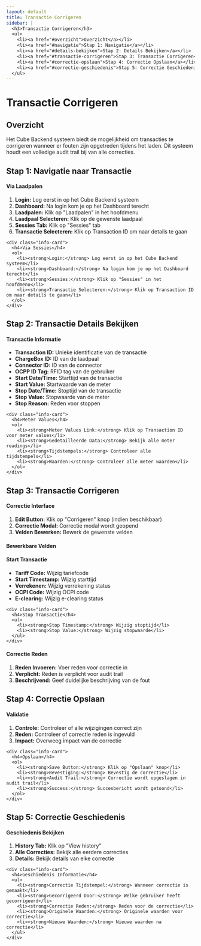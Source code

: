 ```yaml
---
layout: default
title: Transactie Corrigeren
sidebar: |
  <h3>Transactie Corrigeren</h3>
  <ul>
    <li><a href="#overzicht">Overzicht</a></li>
    <li><a href="#navigatie">Stap 1: Navigatie</a></li>
    <li><a href="#details-bekijken">Stap 2: Details Bekijken</a></li>
    <li><a href="#transactie-corrigeren">Stap 3: Transactie Corrigeren</a></li>
    <li><a href="#correctie-opslaan">Stap 4: Correctie Opslaan</a></li>
    <li><a href="#correctie-geschiedenis">Stap 5: Correctie Geschiedenis</a></li>
  </ul>
---
```


# Transactie Corrigeren

<div class="content-section" id="overzicht">
  <h2>Overzicht</h2>
  <p>Het Cube Backend systeem biedt de mogelijkheid om transacties te corrigeren wanneer er fouten zijn opgetreden tijdens het laden. Dit systeem houdt een volledige audit trail bij van alle correcties.</p>
</div>
    

<div class="step-section" id="navigatie">
  <h2>Stap 1: Navigatie naar Transactie</h2>
  
  <div class="info-grid">
    <div class="info-card">
      <h4>Via Laadpalen</h4>
      <ol>
        <li><strong>Login:</strong> Log eerst in op het Cube Backend systeem</li>
        <li><strong>Dashboard:</strong> Na login kom je op het Dashboard terecht</li>
        <li><strong>Laadpalen:</strong> Klik op "Laadpalen" in het hoofdmenu</li>
        <li><strong>Laadpaal Selecteren:</strong> Klik op de gewenste laadpaal</li>
        <li><strong>Sessies Tab:</strong> Klik op "Sessies" tab</li>
        <li><strong>Transactie Selecteren:</strong> Klik op Transaction ID om naar details te gaan</li>
      </ol>
    </div>
    
    <div class="info-card">
      <h4>Via Sessies</h4>
      <ol>
        <li><strong>Login:</strong> Log eerst in op het Cube Backend systeem</li>
        <li><strong>Dashboard:</strong> Na login kom je op het Dashboard terecht</li>
        <li><strong>Sessies:</strong> Klik op "Sessies" in het hoofdmenu</li>
        <li><strong>Transactie Selecteren:</strong> Klik op Transaction ID om naar details te gaan</li>
      </ol>
    </div>
  </div>
</div>

<div class="step-section" id="details-bekijken">
  <h2>Stap 2: Transactie Details Bekijken</h2>
  
  <div class="info-grid">
    <div class="info-card">
      <h4>Transactie Informatie</h4>
      <ul>
        <li><strong>Transaction ID:</strong> Unieke identificatie van de transactie</li>
        <li><strong>ChargeBox ID:</strong> ID van de laadpaal</li>
        <li><strong>Connector ID:</strong> ID van de connector</li>
        <li><strong>OCPP ID Tag:</strong> RFID tag van de gebruiker</li>
        <li><strong>Start Date/Time:</strong> Starttijd van de transactie</li>
        <li><strong>Start Value:</strong> Startwaarde van de meter</li>
        <li><strong>Stop Date/Time:</strong> Stoptijd van de transactie</li>
        <li><strong>Stop Value:</strong> Stopwaarde van de meter</li>
        <li><strong>Stop Reason:</strong> Reden voor stoppen</li>
      </ul>
    </div>
    
    <div class="info-card">
      <h4>Meter Values</h4>
      <ol>
        <li><strong>Meter Values Link:</strong> Klik op Transaction ID voor meter values</li>
        <li><strong>Gedetailleerde Data:</strong> Bekijk alle meter readings</li>
        <li><strong>Tijdstempels:</strong> Controleer alle tijdstempels</li>
        <li><strong>Waarden:</strong> Controleer alle meter waarden</li>
      </ol>
    </div>
  </div>
</div>

<div class="step-section" id="transactie-corrigeren">
  <h2>Stap 3: Transactie Corrigeren</h2>
  
  <h4>Correctie Interface</h4>
  <ol>
    <li><strong>Edit Button:</strong> Klik op "Corrigeren" knop (indien beschikbaar)</li>
    <li><strong>Correctie Modal:</strong> Correctie modal wordt geopend</li>
    <li><strong>Velden Bewerken:</strong> Bewerk de gewenste velden</li>
  </ol>
  
  <h4>Bewerkbare Velden</h4>
  
  <div class="info-grid">
    <div class="info-card">
      <h4>Start Transactie</h4>
      <ul>
        <li><strong>Tariff Code:</strong> Wijzig tariefcode</li>
        <li><strong>Start Timestamp:</strong> Wijzig starttijd</li>
        <li><strong>Verrekenen:</strong> Wijzig verrekening status</li>
        <li><strong>OCPI Code:</strong> Wijzig OCPI code</li>
        <li><strong>E-clearing:</strong> Wijzig e-clearing status</li>
      </ul>
    </div>
    
    <div class="info-card">
      <h4>Stop Transactie</h4>
      <ul>
        <li><strong>Stop Timestamp:</strong> Wijzig stoptijd</li>
        <li><strong>Stop Value:</strong> Wijzig stopwaarde</li>
      </ul>
    </div>
  </div>
  
  <h4>Correctie Reden</h4>
  <ol>
    <li><strong>Reden Invoeren:</strong> Voer reden voor correctie in</li>
    <li><strong>Verplicht:</strong> Reden is verplicht voor audit trail</li>
    <li><strong>Beschrijvend:</strong> Geef duidelijke beschrijving van de fout</li>
  </ol>
</div>

<div class="step-section" id="correctie-opslaan">
  <h2>Stap 4: Correctie Opslaan</h2>
  
  <div class="info-grid">
    <div class="info-card">
      <h4>Validatie</h4>
      <ol>
        <li><strong>Controle:</strong> Controleer of alle wijzigingen correct zijn</li>
        <li><strong>Reden:</strong> Controleer of correctie reden is ingevuld</li>
        <li><strong>Impact:</strong> Overweeg impact van de correctie</li>
      </ol>
    </div>
    
    <div class="info-card">
      <h4>Opslaan</h4>
      <ol>
        <li><strong>Save Button:</strong> Klik op "Opslaan" knop</li>
        <li><strong>Bevestiging:</strong> Bevestig de correctie</li>
        <li><strong>Audit Trail:</strong> Correctie wordt opgeslagen in audit trail</li>
        <li><strong>Success:</strong> Succesbericht wordt getoond</li>
      </ol>
    </div>
  </div>
</div>

<div class="step-section" id="correctie-geschiedenis">
  <h2>Stap 5: Correctie Geschiedenis</h2>
  
  <div class="info-grid">
    <div class="info-card">
      <h4>Geschiedenis Bekijken</h4>
      <ol>
        <li><strong>History Tab:</strong> Klik op "View history"</li>
        <li><strong>Alle Correcties:</strong> Bekijk alle eerdere correcties</li>
        <li><strong>Details:</strong> Bekijk details van elke correctie</li>
      </ol>
    </div>
    
    <div class="info-card">
      <h4>Geschiedenis Informatie</h4>
      <ul>
        <li><strong>Correctie Tijdstempel:</strong> Wanneer correctie is gemaakt</li>
        <li><strong>Gecorrigeerd Door:</strong> Welke gebruiker heeft gecorrigeerd</li>
        <li><strong>Correctie Reden:</strong> Reden voor de correctie</li>
        <li><strong>Originele Waarden:</strong> Originele waarden voor correctie</li>
        <li><strong>Nieuwe Waarden:</strong> Nieuwe waarden na correctie</li>
      </ul>
    </div>
  </div>
</div>
